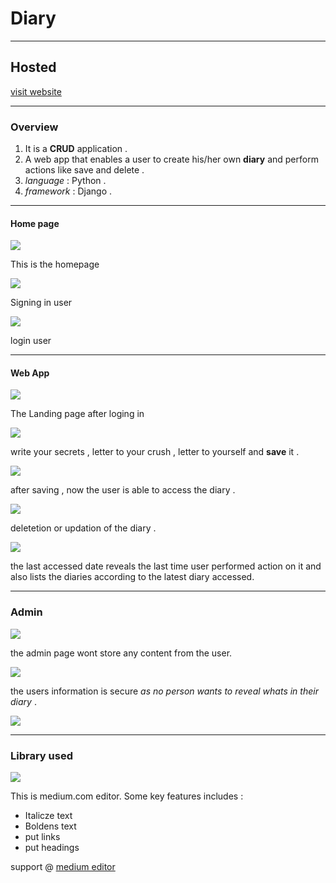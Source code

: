 # Diary
---
## Hosted
[visit website](https://kirttivushantalukdar.pythonanywhere.com/ "Diary")

---

### Overview

1. It is a **CRUD** application .
2. A web app that enables a user to create his/her own **diary** and perform actions like save and delete .
3. _language_ : Python . 
4. _framework_ : Django .

---

#### Home page

<img src="github_images/Homepage.PNG">

This is the homepage

<img src="github_images/signin.PNG" >

Signing in user

<img src="github_images/login.PNG">

login user

---

#### Web App

<img src="github_images/diary.PNG" >

The Landing page after loging in

<img src="github_images/creation.PNG">

write your secrets , letter to your crush , letter to yourself and **save** it . 

<img src="github_images/aftersave.PNG">

after saving , now the user is able to access the diary .

<img src="github_images/action.PNG">

deletetion or updation of the diary .

<img src="github_images/change.PNG">

the last accessed date reveals the last time user performed action on it and also lists the diaries according to the latest diary accessed.

---

### Admin

<img src="github_images/admin.PNG">

the admin page wont store any content from the user.

<img src="github_images/admin2.PNG">

the users information is secure *as no person wants to reveal whats in their diary* .

<img src="github_images/admin3.PNG">

---

### Library used

<img src="github_images/medium.PNG">

This is medium.com editor. Some key features includes :
- Italicze text
- Boldens text
- put links
- put headings

support @ [medium editor](https://yabwe.github.io/medium-editor/)




